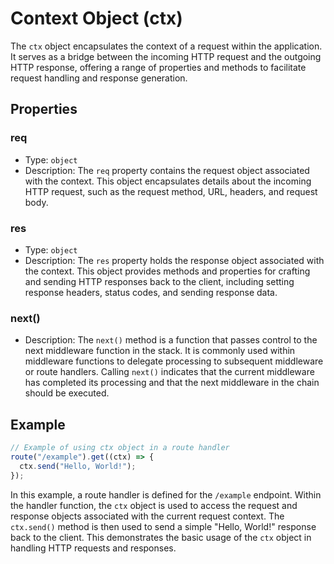 # Context Object (ctx)

The `ctx` object encapsulates the context of a request within the application. It serves as a bridge between the incoming HTTP request and the outgoing HTTP response, offering a range of properties and methods to facilitate request handling and response generation.

## Properties

### req

- Type: `object`
- Description: The `req` property contains the request object associated with the context. This object encapsulates details about the incoming HTTP request, such as the request method, URL, headers, and request body.

### res

- Type: `object`
- Description: The `res` property holds the response object associated with the context. This object provides methods and properties for crafting and sending HTTP responses back to the client, including setting response headers, status codes, and sending response data.

### next()

- Description: The `next()` method is a function that passes control to the next middleware function in the stack. It is commonly used within middleware functions to delegate processing to subsequent middleware or route handlers. Calling `next()` indicates that the current middleware has completed its processing and that the next middleware in the chain should be executed.

## Example

```javascript
// Example of using ctx object in a route handler
route("/example").get((ctx) => {
  ctx.send("Hello, World!");
});
```

In this example, a route handler is defined for the `/example` endpoint. Within the handler function, the `ctx` object is used to access the request and response objects associated with the current request context. The `ctx.send()` method is then used to send a simple "Hello, World!" response back to the client. This demonstrates the basic usage of the `ctx` object in handling HTTP requests and responses.
